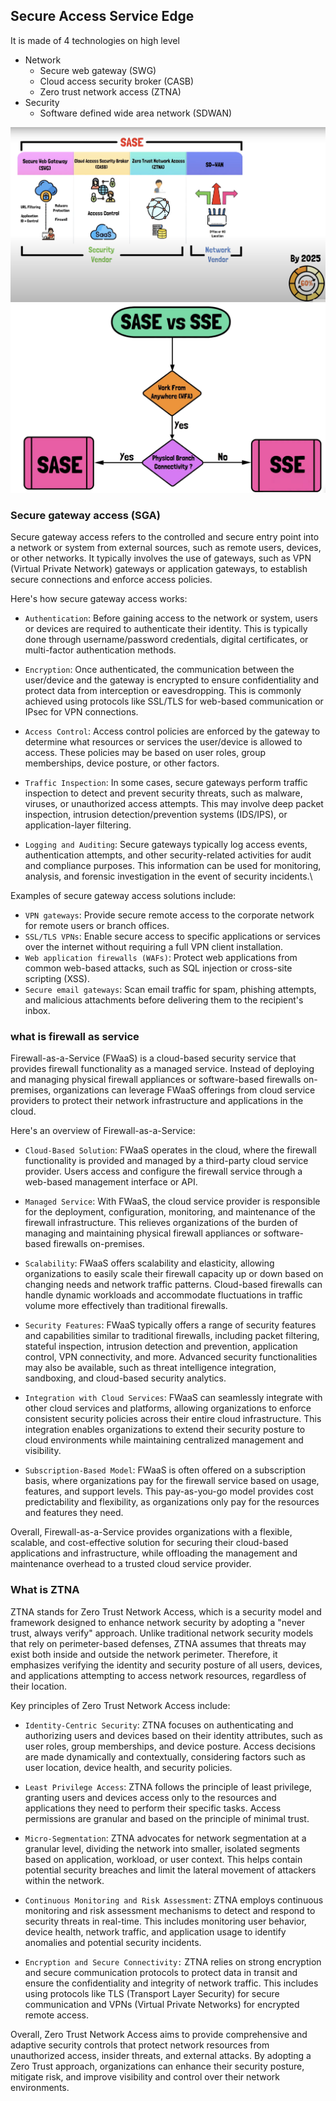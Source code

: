 ## Secure Access Service Edge
It is made of 4 technologies on high level
- Network
    - Secure web gateway (SWG)
    - Cloud access security broker (CASB)
    - Zero trust network access (ZTNA)
- Security
    - Software defined wide area network (SDWAN)

![](image/SASE_arch.png)
![](image/SASEvsSSE.png)

### Secure gateway access (SGA)

Secure gateway access refers to the controlled and secure entry point into a network or system from external sources, such as remote users, devices, or other networks. It typically involves the use of gateways, such as VPN (Virtual Private Network) gateways or application gateways, to establish secure connections and enforce access policies.

Here's how secure gateway access works:

- `Authentication`: Before gaining access to the network or system, users or devices are required to authenticate their identity. This is typically done through username/password credentials, digital certificates, or multi-factor authentication methods.

- `Encryption`: Once authenticated, the communication between the user/device and the gateway is encrypted to ensure confidentiality and protect data from interception or eavesdropping. This is commonly achieved using protocols like SSL/TLS for web-based communication or IPsec for VPN connections.

- `Access Control`: Access control policies are enforced by the gateway to determine what resources or services the user/device is allowed to access. These policies may be based on user roles, group memberships, device posture, or other factors.

- `Traffic Inspection`: In some cases, secure gateways perform traffic inspection to detect and prevent security threats, such as malware, viruses, or unauthorized access attempts. This may involve deep packet inspection, intrusion detection/prevention systems (IDS/IPS), or application-layer filtering.

- `Logging and Auditing`: Secure gateways typically log access events, authentication attempts, and other security-related activities for audit and compliance purposes. This information can be used for monitoring, analysis, and forensic investigation in the event of security incidents.\

Examples of secure gateway access solutions include:

- `VPN gateways`: Provide secure remote access to the corporate network for remote users or branch offices.
- `SSL/TLS VPNs`: Enable secure access to specific applications or services over the internet without requiring a full VPN client installation.
- `Web application firewalls (WAFs)`: Protect web applications from common web-based attacks, such as SQL injection or cross-site scripting (XSS).
- `Secure email gateways`: Scan email traffic for spam, phishing attempts, and malicious attachments before delivering them to the recipient's inbox.


### what is firewall as service
Firewall-as-a-Service (FWaaS) is a cloud-based security service that provides firewall functionality as a managed service. Instead of deploying and managing physical firewall appliances or software-based firewalls on-premises, organizations can leverage FWaaS offerings from cloud service providers to protect their network infrastructure and applications in the cloud.

Here's an overview of Firewall-as-a-Service:

- `Cloud-Based Solution`: FWaaS operates in the cloud, where the firewall functionality is provided and managed by a third-party cloud service provider. Users access and configure the firewall service through a web-based management interface or API.

- `Managed Service`: With FWaaS, the cloud service provider is responsible for the deployment, configuration, monitoring, and maintenance of the firewall infrastructure. This relieves organizations of the burden of managing and maintaining physical firewall appliances or software-based firewalls on-premises.

- `Scalability`: FWaaS offers scalability and elasticity, allowing organizations to easily scale their firewall capacity up or down based on changing needs and network traffic patterns. Cloud-based firewalls can handle dynamic workloads and accommodate fluctuations in traffic volume more effectively than traditional firewalls.

- `Security Features`: FWaaS typically offers a range of security features and capabilities similar to traditional firewalls, including packet filtering, stateful inspection, intrusion detection and prevention, application control, VPN connectivity, and more. Advanced security functionalities may also be available, such as threat intelligence integration, sandboxing, and cloud-based security analytics.

- `Integration with Cloud Services`: FWaaS can seamlessly integrate with other cloud services and platforms, allowing organizations to enforce consistent security policies across their entire cloud infrastructure. This integration enables organizations to extend their security posture to cloud environments while maintaining centralized management and visibility.

- `Subscription-Based Model`: FWaaS is often offered on a subscription basis, where organizations pay for the firewall service based on usage, features, and support levels. This pay-as-you-go model provides cost predictability and flexibility, as organizations only pay for the resources and features they need.

Overall, Firewall-as-a-Service provides organizations with a flexible, scalable, and cost-effective solution for securing their cloud-based applications and infrastructure, while offloading the management and maintenance overhead to a trusted cloud service provider.


### What is ZTNA

ZTNA stands for Zero Trust Network Access, which is a security model and framework designed to enhance network security by adopting a "never trust, always verify" approach. Unlike traditional network security models that rely on perimeter-based defenses, ZTNA assumes that threats may exist both inside and outside the network perimeter. Therefore, it emphasizes verifying the identity and security posture of all users, devices, and applications attempting to access network resources, regardless of their location.

Key principles of Zero Trust Network Access include:

- `Identity-Centric Security`: ZTNA focuses on authenticating and authorizing users and devices based on their identity attributes, such as user roles, group memberships, and device posture. Access decisions are made dynamically and contextually, considering factors such as user location, device health, and security policies.

- `Least Privilege Access`: ZTNA follows the principle of least privilege, granting users and devices access only to the resources and applications they need to perform their specific tasks. Access permissions are granular and based on the principle of minimal trust.

- `Micro-Segmentation`: ZTNA advocates for network segmentation at a granular level, dividing the network into smaller, isolated segments based on application, workload, or user context. This helps contain potential security breaches and limit the lateral movement of attackers within the network.

- `Continuous Monitoring and Risk Assessment`: ZTNA employs continuous monitoring and risk assessment mechanisms to detect and respond to security threats in real-time. This includes monitoring user behavior, device health, network traffic, and application usage to identify anomalies and potential security incidents.

- `Encryption and Secure Connectivity:` ZTNA relies on strong encryption and secure communication protocols to protect data in transit and ensure the confidentiality and integrity of network traffic. This includes using protocols like TLS (Transport Layer Security) for secure communication and VPNs (Virtual Private Networks) for encrypted remote access.

Overall, Zero Trust Network Access aims to provide comprehensive and adaptive security controls that protect network resources from unauthorized access, insider threats, and external attacks. By adopting a Zero Trust approach, organizations can enhance their security posture, mitigate risk, and improve visibility and control over their network environments.